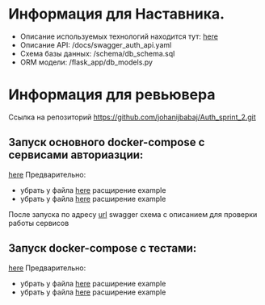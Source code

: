 # Информация для Наставника.

- Описание используемых технологий находится тут:
[here](docs/description.md)
- Описание API:
/docs/swagger_auth_api.yaml
- Схема базы данных:
/schema/db_schema.sql
- ORM модели:
/flask_app/db_models.py

# Информация для ревьювера
Ссылка на репозиторий
https://github.com/johanijbabaj/Auth_sprint_2.git

## Запуск основного docker-compose с сервисами авториазции:

[here](docker-compose.yml)
Предварительно:
* убрать у файла [here](auth.env.example) расщирение example
* убрать у файла [here](db_auth.env.example) расширение example

После запуска по адресу [url](http://flask_auth_api:5000/apidocs/) swagger схема с описанием для проверки работы сервисов

## Запуск docker-compose c тестами:

[here](tests/auth_api/docker-compose.yml)
Предварительно:
* убрать у файла [here](tests/auth_api/auth.env.example) расширение example
* убрать у файла [here](tests/auth_api/db_auth.env.example) расширение example
